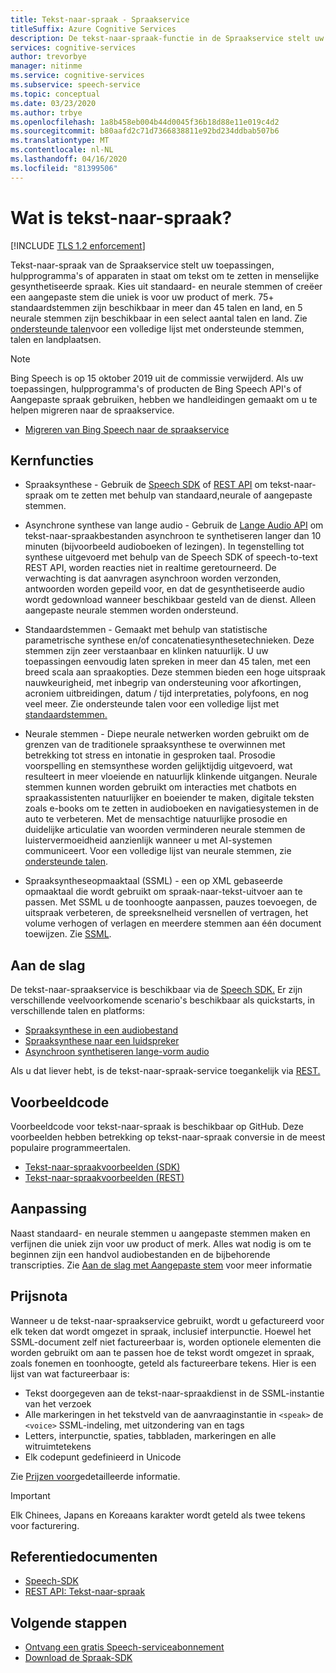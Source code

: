```yaml
---
title: Tekst-naar-spraak - Spraakservice
titleSuffix: Azure Cognitive Services
description: De tekst-naar-spraak-functie in de Spraakservice stelt uw toepassingen, hulpprogramma's of apparaten in staat om tekst om te zetten in natuurlijke menselijke gesynthetiseerde spraak. Kies vooraf ingestelde stemmen of maak uw eigen aangepaste stem.
services: cognitive-services
author: trevorbye
manager: nitinme
ms.service: cognitive-services
ms.subservice: speech-service
ms.topic: conceptual
ms.date: 03/23/2020
ms.author: trbye
ms.openlocfilehash: 1a8b458eb004b44d0045f36b18d88e11e019c4d2
ms.sourcegitcommit: b80aafd2c71d7366838811e92bd234ddbab507b6
ms.translationtype: MT
ms.contentlocale: nl-NL
ms.lasthandoff: 04/16/2020
ms.locfileid: "81399506"
---
```

# <a name="what-is-text-to-speech"></a>Wat is tekst-naar-spraak?

[!INCLUDE [TLS 1.2 enforcement](../../../includes/cognitive-services-tls-announcement.md)]

Tekst-naar-spraak van de Spraakservice stelt uw toepassingen, hulpprogramma's of apparaten in staat om tekst om te zetten in menselijke gesynthetiseerde spraak. Kies uit standaard- en neurale stemmen of creëer een aangepaste stem die uniek is voor uw product of merk. 75+ standaardstemmen zijn beschikbaar in meer dan 45 talen en land, en 5 neurale stemmen zijn beschikbaar in een select aantal talen en land. Zie [ondersteunde talen](language-support.md#text-to-speech)voor een volledige lijst met ondersteunde stemmen, talen en landplaatsen.

> [!NOTE]
> Bing Speech is op 15 oktober 2019 uit de commissie verwijderd. Als uw toepassingen, hulpprogramma's of producten de Bing Speech API's of Aangepaste spraak gebruiken, hebben we handleidingen gemaakt om u te helpen migreren naar de spraakservice.
> - [Migreren van Bing Speech naar de spraakservice](how-to-migrate-from-bing-speech.md)

## <a name="core-features"></a>Kernfuncties

* Spraaksynthese - Gebruik de [Speech SDK](quickstarts/text-to-speech-audio-file.md) of [REST API](rest-text-to-speech.md) om tekst-naar-spraak om te zetten met behulp van standaard,neurale of aangepaste stemmen.

* Asynchrone synthese van lange audio - Gebruik de [Lange Audio API](long-audio-api.md) om tekst-naar-spraakbestanden asynchroon te synthetiseren langer dan 10 minuten (bijvoorbeeld audioboeken of lezingen). In tegenstelling tot synthese uitgevoerd met behulp van de Speech SDK of speech-to-text REST API, worden reacties niet in realtime geretourneerd. De verwachting is dat aanvragen asynchroon worden verzonden, antwoorden worden gepeild voor, en dat de gesynthetiseerde audio wordt gedownload wanneer beschikbaar gesteld van de dienst. Alleen aangepaste neurale stemmen worden ondersteund.

* Standaardstemmen - Gemaakt met behulp van statistische parametrische synthese en/of concatenatiesynthesetechnieken. Deze stemmen zijn zeer verstaanbaar en klinken natuurlijk. U uw toepassingen eenvoudig laten spreken in meer dan 45 talen, met een breed scala aan spraakopties. Deze stemmen bieden een hoge uitspraak nauwkeurigheid, met inbegrip van ondersteuning voor afkortingen, acroniem uitbreidingen, datum / tijd interpretaties, polyfoons, en nog veel meer. Zie ondersteunde talen voor een volledige lijst met [standaardstemmen.](language-support.md#text-to-speech)

* Neurale stemmen - Diepe neurale netwerken worden gebruikt om de grenzen van de traditionele spraaksynthese te overwinnen met betrekking tot stress en intonatie in gesproken taal. Prosodie voorspelling en stemsynthese worden gelijktijdig uitgevoerd, wat resulteert in meer vloeiende en natuurlijk klinkende uitgangen. Neurale stemmen kunnen worden gebruikt om interacties met chatbots en spraakassistenten natuurlijker en boeiender te maken, digitale teksten zoals e-books om te zetten in audioboeken en navigatiesystemen in de auto te verbeteren. Met de mensachtige natuurlijke prosodie en duidelijke articulatie van woorden verminderen neurale stemmen de luistervermoeidheid aanzienlijk wanneer u met AI-systemen communiceert. Voor een volledige lijst van neurale stemmen, zie [ondersteunde talen](language-support.md#text-to-speech).

* Spraaksyntheseopmaaktaal (SSML) - een op XML gebaseerde opmaaktaal die wordt gebruikt om spraak-naar-tekst-uitvoer aan te passen. Met SSML u de toonhoogte aanpassen, pauzes toevoegen, de uitspraak verbeteren, de spreeksnelheid versnellen of vertragen, het volume verhogen of verlagen en meerdere stemmen aan één document toewijzen. Zie [SSML](speech-synthesis-markup.md).

## <a name="get-started"></a>Aan de slag

De tekst-naar-spraakservice is beschikbaar via de [Speech SDK.](speech-sdk.md) Er zijn verschillende veelvoorkomende scenario's beschikbaar als quickstarts, in verschillende talen en platforms:

* [Spraaksynthese in een audiobestand](quickstarts/text-to-speech-audio-file.md)
* [Spraaksynthese naar een luidspreker](quickstarts/text-to-speech.md)
* [Asynchroon synthetiseren lange-vorm audio](quickstarts/text-to-speech/async-synthesis-long-form-audio.md)

Als u dat liever hebt, is de tekst-naar-spraak-service toegankelijk via [REST.](rest-text-to-speech.md)

## <a name="sample-code"></a>Voorbeeldcode

Voorbeeldcode voor tekst-naar-spraak is beschikbaar op GitHub. Deze voorbeelden hebben betrekking op tekst-naar-spraak conversie in de meest populaire programmeertalen.

- [Tekst-naar-spraakvoorbeelden (SDK)](https://github.com/Azure-Samples/cognitive-services-speech-sdk)
- [Tekst-naar-spraakvoorbeelden (REST)](https://github.com/Azure-Samples/Cognitive-Speech-TTS)

## <a name="customization"></a>Aanpassing

Naast standaard- en neurale stemmen u aangepaste stemmen maken en verfijnen die uniek zijn voor uw product of merk. Alles wat nodig is om te beginnen zijn een handvol audiobestanden en de bijbehorende transcripties. Zie [Aan de slag met Aangepaste stem](how-to-custom-voice.md) voor meer informatie

## <a name="pricing-note"></a>Prijsnota

Wanneer u de tekst-naar-spraakservice gebruikt, wordt u gefactureerd voor elk teken dat wordt omgezet in spraak, inclusief interpunctie. Hoewel het SSML-document zelf niet factureerbaar is, worden optionele elementen die worden gebruikt om aan te passen hoe de tekst wordt omgezet in spraak, zoals fonemen en toonhoogte, geteld als factureerbare tekens. Hier is een lijst van wat factureerbaar is:

- Tekst doorgegeven aan de tekst-naar-spraakdienst in de SSML-instantie van het verzoek
- Alle markeringen in het tekstveld van de aanvraaginstantie in `<speak>` de `<voice>` SSML-indeling, met uitzondering van en tags
- Letters, interpunctie, spaties, tabbladen, markeringen en alle witruimtetekens
- Elk codepunt gedefinieerd in Unicode

Zie [Prijzen voor](https://azure.microsoft.com/pricing/details/cognitive-services/speech-services/)gedetailleerde informatie.

> [!IMPORTANT]
> Elk Chinees, Japans en Koreaans karakter wordt geteld als twee tekens voor facturering.

## <a name="reference-docs"></a>Referentiedocumenten

- [Speech-SDK](speech-sdk.md)
- [REST API: Tekst-naar-spraak](rest-text-to-speech.md)

## <a name="next-steps"></a>Volgende stappen

- [Ontvang een gratis Speech-serviceabonnement](get-started.md)
- [Download de Spraak-SDK](speech-sdk.md)
